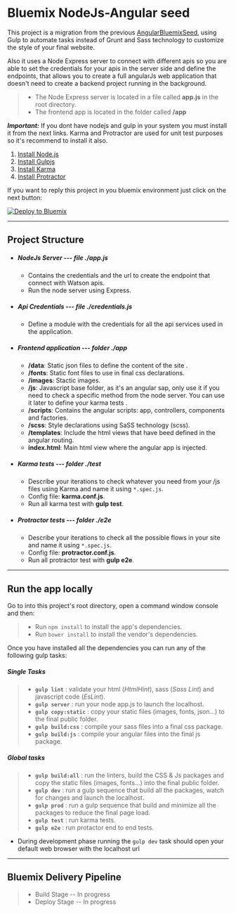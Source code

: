 # Bluemix NodeJs-Angular seed

This project is a migration from the previous [AngularBluemixSeed][], using Gulp to automate tasks instead of Grunt and Sass technology to customize the style of your final website. 

Also it uses a Node Express server to connect with different apis so you are able to set the credentials for your apis in the server side and define the endpoints, that allows you to create a full angularJs web application that doesn't need to create a backend project running in the background.


>   + The Node Express server is located in a file called **app.js** in the root directory.
>   + The frontend app is located in the folder called **/app** 


__*Important:*__ If you dont have nodejs and gulp in your system you must install it from the next links. Karma and Protractor are used for unit test purposes so it's recommend to install it also.

1. [Install Node.js][]
2. [Install Gulpjs][]
3. [Install Karma][]
4. [Install Protractor][]

If you want to reply this project in you bluemix environment just click on the next button:

[![Deploy to Bluemix](https://bluemix.net/deploy/button.png)](https://bluemix.net/deploy?repository=https://github.com/rubengmz/bluemix-nodeangularseed-gulp)

----------------------------------

## Project Structure
+ ##### NodeJs Server --- file ./app.js
    + Contains the credentials and the url to create the endpoint that connect with Watson apis.
    + Run the node server using Express.

+ ##### Api Credentials --- file ./credentials.js
    + Define a module with the credentials for all the api services used in the application.

+ ##### Frontend application --- folder ./app
    + **/data**: Static json files to define the content of the site .
    + **/fonts**: Static font files to use in final css declarations.
    + **/images**: Stactic images.
    + **/js**: Javascript base folder, as it's an angular sap, only use it if you need to check a specific method from the node server. You can use it later to define your karma tests .
    + **/scripts**: Contains the angular scripts: app, controllers, components and factories.
    + **/scss**: Style declarations using SaSS technology (scss).
    + **/templates**: Include the html views that have beed defined in the angular routing.
    + **index.html**: Main html view where the angular app is injected.

+ ##### Karma tests --- folder ./test
    + Describe your iterations to check whatever you need from your /js files using Karma and name it using `*.spec.js`.
    + Config file: **karma.conf.js**.
    + Run all karma test with **gulp test**.

+ ##### Protractor tests --- folder ./e2e
    + Describe your iterations to check all the possible flows in your site and name it using `*.spec.js`.
    + Config file: **protractor.conf.js**.
    + Run all protractor test with **gulp e2e**.

----------------------------------

## Run the app locally

Go to into this project's root directory, open a command window console and then:
> + Run `npm install` to install the app's dependencies.
> + Run `bower install` to install the vendor's dependencies.
 
Once you have installed all the dependencies you can run any of the following gulp tasks:

##### Single Tasks

> + **`gulp lint`** : validate your html (*HtmlHint*), sass (*Sass Lint*)  and javascript code (*EsLint*).
> + **`gulp server`** : run your node app.js to launch the localhost.
> + **`gulp copy:static`** : copy your static files (images, fonts, json...) to the final public folder.
> + **`gulp build:css`** : compile your sass files into a final css package.
> + **`gulp build:js`** : compile your angular files into the final js package.


##### Global tasks

> + **`gulp build:all`** : run the linters, build the CSS & Js packages and copy the static files (images, fonts...) into the final public folder.
> + **`gulp dev`** : run a gulp sequence that build all the packages, watch for changes and launch the localhost.
> + **`gulp prod`** : run a gulp sequence that build and minimize all the packages to reduce the final page load.
> + **`gulp test`** : run karma tests.
> + **`gulp e2e`** : run protactor end to end tests.

+ During development phase running the `gulp dev` task should open your default web browser with the localhost url

[Install Node.js]: https://nodejs.org/en/download/
[Install Gulpjs]: http://gulpjs.com/
[Install Karma]: https://karma-runner.github.io/1.0/index.html
[Install Protractor]: http://www.protractortest.org/#/
[AngularBluemixSeed]: https://github.com/larshnordli/AngularBluemixSeed

----------------------------------

## Bluemix Delivery Pipeline
> + Build Stage -- In progress
> + Deploy Stage -- In progress

